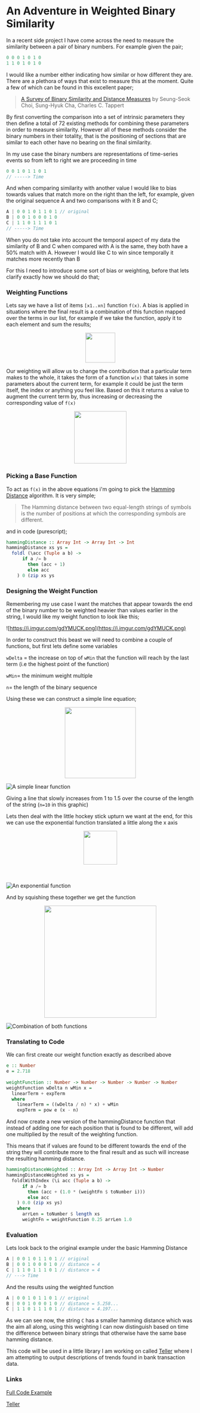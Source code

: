 # An Adventure in Weighted Binary Similarity

In a recent side project I have come across the need to measure the similarity between a pair of binary numbers. For example given the pair;

```javascript
0 0 0 1 0 1 0
1 1 0 1 0 1 0
```

I would like a number either indicating how similar or how different they are. There are a plethora of ways that exist to measure this at the moment. Quite a few of which can be found in this excellent paper;

> [A Survey of Binary Similarity and Distance Measures](http://www.iiisci.org/journal/CV$/sci/pdfs/GS315JG.pdf) by Seung-Seok Choi, Sung-Hyuk Cha, Charles C. Tappert

By first converting the comparison into a set of intrinsic parameters they then define a total of 72 existing methods for combining these parameters in order to measure similarity. However all of these methods consider the binary numbers in their totality, that is the positioning of sections that are similar to each other have no bearing on the final similarity.

In my use case the binary numbers are representations of time-series events so from left to right we are proceeding in time

```javascript
0 0 1 0 1 1 0 1
// -----> Time
```

And when comparing similarity with another value I would like to bias towards values that match more on the right than the left, for example, given the original sequence A and two comparisons with it B and C;

```javascript
A | 0 0 1 0 1 1 0 1 // original
B | 0 0 1 0 0 0 1 0
C | 1 1 0 1 1 1 0 1
// -----> Time 
```

When you do not take into account the temporal aspect of my data the similarity of B and C when compared with A is the same, they both have a 50% match with A. However I would like C to win since temporally it matches more recently than B

For this I need to introduce some sort of bias or weighting, before that lets clarify exactly how we should do that;

### Weighting Functions

Lets say we have a list of items `[x1..xn]` function `f(x)`. A bias is applied in situations where the final result is a combination of this function mapped over the terms in our list, for example if we take the function, apply it to each element and sum the results;

<img style="width: 80px;box-shadow: none;margin: 0 auto;display: block" src="https://i.imgur.com/3N2MdFq.png" />


Our weighting will allow us to change the contribution that a particular term makes to the whole, it takes the form of a function `w(x)` that takes in some parameters about the current term, for example it could be just the term itself, the index or anything you feel like. Based on this it returns a value to augment the current term by, thus increasing or decreasing the corresponding value of `f(x)`

<img style="width: 140px;box-shadow: none;margin: 0 auto;display: block" src="https://i.imgur.com/9iocSxo.png" />

### Picking a Base Function

To act as `f(x)` in the above equations i'm going to pick the [Hamming Distance](https://en.wikipedia.org/wiki/Hamming_distance) algorithm. It is very simple;

> The Hamming distance between two equal-length strings of symbols is the number of positions at which the corresponding symbols are different.

and in code (purescript);

```purescript
hammingDistance :: Array Int -> Array Int -> Int
hammingDistance xs ys = 
  foldl (\acc (Tuple a b) -> 
      if a /= b 
        then (acc + 1) 
        else acc
    ) 0 (zip xs ys
```

### Designing the Weight Function

Remembering my use case I want the matches that appear towards the end of the binary number to be weighted heavier than values earlier in the string, I would like my weight function to look like this;

![https://i.imgur.com/gdYMUCK.png](https://i.imgur.com/gdYMUCK.png)

In order to construct this beast we will need to combine a couple of functions, but first lets define some variables

`wDelta` = the increase on top of `wMin` that the function will reach by the last term (i.e the highest point of the function)

`wMin`= the minimum weight multiple

`n`= the length of the binary sequence

Using these we can construct a simple line equation;

<img style="width: 190px;box-shadow: none;margin: 0 auto;display: block" src="https://i.imgur.com/WtvuRH9.png" />


![A simple linear function](https://i.imgur.com/M2wKRaQ.png)

Giving a line that slowly increases from 1 to 1.5 over the course of the length of the string (`n=10` in this graphic)

Lets then deal with the little hockey stick upturn we want at the end, for this we can use the exponential  function translated a little along the x axis

<img style="border-radius: 0;width: 90px;box-shadow: none;margin: 0 auto;display: block" src="https://i.imgur.com/N5ZYydU.png" />
<br/>
<br/>

![An exponential function](https://i.imgur.com/AwDqkME.png)

And by squishing these together we get the function

<img style="border-radius: 0;width: 300px;box-shadow: none;margin: 0 auto;display: block" src="https://i.imgur.com/GdpUrCt.png" />

![Combination of both functions](https://i.imgur.com/Q9Ym9DU.png)

### Translating to Code

We can first create our weight function exactly as described above

```purescript
e :: Number
e = 2.718
    
weightFunction :: Number -> Number -> Number -> Number -> Number
weightFunction wDelta n wMin x =
  linearTerm + expTerm
  where
    linearTerm = ((wDelta / n) * x) + wMin
    expTerm = pow e (x - n)
```

And now create a new version of the hammingDistance function that instead of adding one for each position that is found to be different, will add one multiplied by the result of the weighting function. 

This means that if values are found to be different towards the end of the string they will contribute more to the final result and as such will increase the resulting hamming distance.

```purescript
hammingDistanceWeighted :: Array Int -> Array Int -> Number
hammingDistanceWeighted xs ys = 
  foldlWithIndex (\i acc (Tuple a b) -> 
      if a /= b 
        then (acc + (1.0 * (weightFn $ toNumber i))) 
        else acc
    ) 0.0 (zip xs ys)
    where
      arrLen = toNumber $ length xs
      weightFn = weightFunction 0.25 arrLen 1.0
```

### Evaluation

Lets look back to the original example under the basic Hamming Distance 

```javascript
A | 0 0 1 0 1 1 0 1 // original
B | 0 0 1 0 0 0 1 0 // distance = 4
C | 1 1 0 1 1 1 0 1 // distance = 4
// ---> Time 
```

And the results using the weighted function

```javascript
A | 0 0 1 0 1 1 0 1 // original
B | 0 0 1 0 0 0 1 0 // distance = 5.258...
C | 1 1 0 1 1 1 0 1 // distance = 4.197...
```

As we can see now, the string `C` has a smaller hamming distance which was the aim all along, using this weighting I can now distinguish based on time the difference between binary strings that otherwise have the same base hamming distance.

This code will be used in a little library I am working on called [Teller](https://github.com/ammanvedi/teller) where I am attempting to output descriptions of trends found in bank transaction data.

### Links

[Full Code Example](https://try.purescript.org/?session=8432f0cc-8025-e242-1afc-4f707875c52f)

[Teller](https://github.com/ammanvedi/teller)